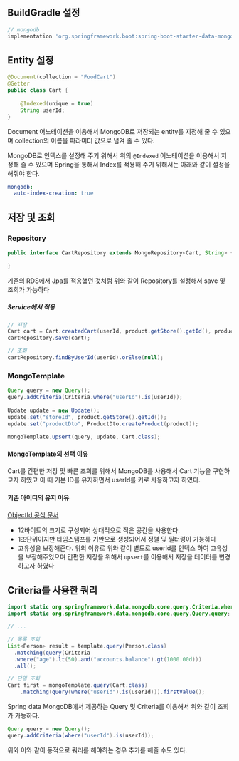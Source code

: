 ## BuildGradle 설정

```gradle
// mongodb  
implementation 'org.springframework.boot:spring-boot-starter-data-mongodb'
```
## Entity 설정
```Java
@Document(collection = "FoodCart")  
@Getter  
public class Cart {  
  
    @Indexed(unique = true)  
    String userId;
}
```

Document 어노테이션을 이용해서 MongoDB로 저장되는 entity를 지정해 줄 수 있으며
collection의 이름을 파라미터 값으로 넘겨 줄 수 있다.

MongoDB로 인덱스를 설정해 주기 위해서 위의 `@Indexed` 어노테이션을 이용해서 지정해 줄 수 있으며
Spring을 통해서 Index를 적용해 주기 위해서는 아래와 같이 설정을 해줘야 한다.
```yaml
mongodb:  
  auto-index-creation: true
```

## 저장 및 조회

### Repository
```Java
public interface CartRepository extends MongoRepository<Cart, String> {  
  
}
```
기존의 RDS에서 Jpa를 적용했던 것처럼 위와 같이 Repository를 설정해서 save 및 조회가 가능하다
##### Service에서 적용
``` Java
// 저장
Cart cart = Cart.createdCart(userId, product.getStore().getId(), product); 
cartRepository.save(cart);

// 조회
cartRepository.findByUserId(userId).orElse(null);
```

### MongoTemplate
```Java
Query query = new Query();  
query.addCriteria(Criteria.where("userId").is(userId));  
  
Update update = new Update();  
update.set("storeId", product.getStore().getId());  
update.set("productDto", ProductDto.createProduct(product));  
  
mongoTemplate.upsert(query, update, Cart.class);
```
#### MongoTemplate의 선택 이유
Cart를 간편한 저장 및 빠른 조회를 위해서 MongoDB를 사용해서 Cart 기능을 구현하고자 하였고
이 때 기본 ID를 유지하면서 userId를 키로 사용하고자 하였다.
#### 기존 아이디의 유지 이유
[ObjectId 공식 문서](https://www.mongodb.com/docs/manual/reference/bson-types/#objectid)
- 12바이트의 크기로 구성되어 상대적으로 적은 공간을 사용한다.
- 1초단위이지만 타임스탬프를 기반으로 생성되어서 정렬 및 필터링이 가능하다
- 고유성을 보장해준다.
위의 이유로 위와 같이 별도로 userId를 인덱스 하여 고유성을 보장해주었으며 간편한 저장을 위해서
`upsert`를 이용해서 저장을 데이터를 변경하고자 하였다

## Criteria를 사용한 쿼리

```Java
import static org.springframework.data.mongodb.core.query.Criteria.where;
import static org.springframework.data.mongodb.core.query.Query.query;

// ...

// 목록 조회
List<Person> result = template.query(Person.class)
  .matching(query(Criteria
  .where("age").lt(50).and("accounts.balance").gt(1000.00d)))
  .all();

// 단일 조회
Cart first = mongoTemplate.query(Cart.class)  
    .matching(query(where("userId").is(userId))).firstValue();

```
Spring data MongoDB에서 제공하는 Query 및 Criteria를 이용해서 위와 같이 조회가 가능하다.

```Java
Query query = new Query();  
query.addCriteria(where("userId").is(userId));
```
위와 이와 같이 동적으로 쿼리를 해야하는 경우 추가를 해줄 수도 있다.